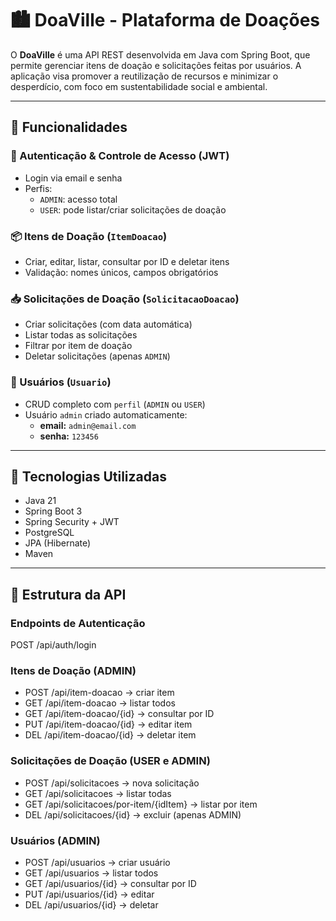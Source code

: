 # 🏙️ DoaVille - Plataforma de Doações

O **DoaVille** é uma API REST desenvolvida em Java com Spring Boot, que permite gerenciar itens de doação e solicitações feitas por usuários. A aplicação visa promover a reutilização de recursos e minimizar o desperdício, com foco em sustentabilidade social e ambiental.

---

## 🚀 Funcionalidades

### 🔐 Autenticação & Controle de Acesso (JWT)
- Login via email e senha
- Perfis:
    - `ADMIN`: acesso total
    - `USER`: pode listar/criar solicitações de doação

### 📦 Itens de Doação (`ItemDoacao`)
- Criar, editar, listar, consultar por ID e deletar itens
- Validação: nomes únicos, campos obrigatórios

### 📥 Solicitações de Doação (`SolicitacaoDoacao`)
- Criar solicitações (com data automática)
- Listar todas as solicitações
- Filtrar por item de doação
- Deletar solicitações (apenas `ADMIN`)

### 👤 Usuários (`Usuario`)
- CRUD completo com `perfil` (`ADMIN` ou `USER`)
- Usuário `admin` criado automaticamente:
    - **email:** `admin@email.com`
    - **senha:** `123456`

---

## 🧱 Tecnologias Utilizadas

- Java 21
- Spring Boot 3
- Spring Security + JWT
- PostgreSQL
- JPA (Hibernate)
- Maven

---

## 🔄 Estrutura da API

### Endpoints de Autenticação

POST   /api/auth/login

### Itens de Doação (ADMIN)

- POST   /api/item-doacao        → criar item
- GET    /api/item-doacao        → listar todos
- GET    /api/item-doacao/{id}   → consultar por ID
- PUT    /api/item-doacao/{id}   → editar item
- DEL    /api/item-doacao/{id}   → deletar item


### Solicitações de Doação (USER e ADMIN)

- POST   /api/solicitacoes                    → nova solicitação
- GET    /api/solicitacoes                    → listar todas
- GET    /api/solicitacoes/por-item/{idItem}  → listar por item
- DEL /api/solicitacoes/{id}                  → excluir (apenas ADMIN)

### Usuários (ADMIN)

- POST   /api/usuarios         → criar usuário
- GET    /api/usuarios         → listar todos
- GET    /api/usuarios/{id}    → consultar por ID
- PUT    /api/usuarios/{id}    → editar
- DEL /api/usuarios/{id}       → deletar


